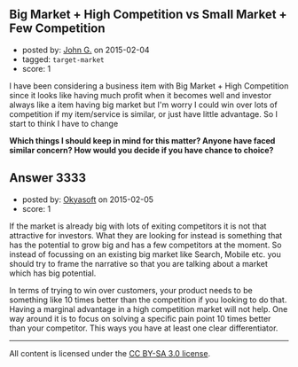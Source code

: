 ## Big Market + High Competition vs Small Market + Few Competition

- posted by: [John G.](https://stackexchange.com/users/4594105/john-g) on 2015-02-04
- tagged: `target-market`
- score: 1

I have been considering a business item with Big Market + High Competition since it looks like having much profit when it becomes well and investor always like a item having big market but I'm worry I could win over lots of competition if my item/service is similar, or just have little advantage. So I start to think I have to change

**Which things I should keep in mind for this matter? Anyone have faced similar concern?
How would you decide if you have chance to choice?**


## Answer 3333

- posted by: [Okyasoft](https://stackexchange.com/users/294248/okyasoft) on 2015-02-05
- score: 1

If the market is already big with lots of exiting competitors it is not that attractive for investors. What they are looking for instead is something that has the potential to grow big and has a few competitors at the moment. So instead of focussing on an existing big market like Search, Mobile etc. you should try to frame the narrative so that you are talking about a market which has big potential.

In terms of trying to win over customers, your product needs to be something like 10 times better than the competition if you looking to do that. Having a marginal advantage in a high competition market will not help. One way around it is to focus on solving a specific pain point 10 times better than your competitor. This ways you have at least one clear differentiator.



---

All content is licensed under the [CC BY-SA 3.0 license](https://creativecommons.org/licenses/by-sa/3.0/).
